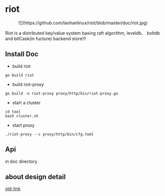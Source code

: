 # riot

<center>![](https://github.com/laohanlinux/riot/blob/master/doc/riot.jpg)</center>

Riot is a distributed key/value system basing raft algorithm, leveldb、 boltdb and bitCask(in fucture) backend store!!!

## Install Doc

- build riot

```shell
go build riot
```

- build riot-proxy

```shell 
go build -o riot-proxy proxy/http/bin/riot-proxy.go 
```

- start a cluster

```shell
cd tool
bash cluster.sh
```
- start proxy 

```shell 
./riot-proxy --c proxy/http/bin/cfg.toml  
```

## Api 

in doc directory

## about design detail 

[old-link](https://laohanlinux.github.io/2016/04/25/%E4%BD%BF%E7%94%A8raft%E7%AE%97%E6%B3%95%E5%BF%AB%E7%86%9F%E6%9E%84%E5%BB%BA%E4%B8%80%E4%B8%AA%E5%88%86%E5%B8%83%E5%BC%8F%E7%9A%84key-value%E7%B3%BB%E7%BB%9F/)
